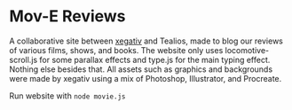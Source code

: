 # Mov-E Reviews
A collaborative site between [xegativ](https://github.com/xegativ) and Tealios, made to blog our reviews of various films, shows, and books. The website only uses locomotive-scroll.js for some parallax effects and type.js for the main typing effect. Nothing else besides that. All assets such as graphics and backgrounds were made by xegativ using a mix of Photoshop, Illustrator, and Procreate. 

Run website with 
```node movie.js```
